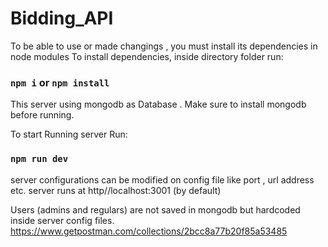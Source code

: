 # Bidding_API

To be able to use or made changings , you must install its dependencies in node modules
To install dependencies, inside directory folder run:

### `npm i` or `npm install`

This server using mongodb as Database . Make sure to install mongodb before running.

To start Running server Run:

### `npm run dev`

server configurations can be modified on config file like port , url address etc.
server runs at http//localhost:3001 (by default)

Users (admins and regulars) are not saved in mongodb but hardcoded inside server config files.
https://www.getpostman.com/collections/2bcc8a77b20f85a53485
